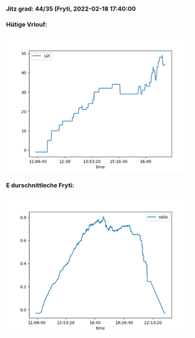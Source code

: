 ### Jitz grad: 44/35 (Fryti, 2022-02-18 17:40:00

### Hütige Vrlouf:
![Graph](Today.png)

### E durschnittleche Fryti:
![Graph](Fryti.png)